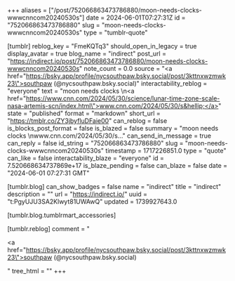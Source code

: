 +++
aliases = ["/post/752066863473786880/moon-needs-clocks-wwwcnncom20240530s"]
date = 2024-06-01T07:27:31Z
id = "752066863473786880"
slug = "moon-needs-clocks-wwwcnncom20240530s"
type = "tumblr-quote"

[tumblr]
reblog_key = "FmeKQTq3"
should_open_in_legacy = true
display_avatar = true
blog_name = "indirect"
post_url = "https://indirect.io/post/752066863473786880/moon-needs-clocks-wwwcnncom20240530s"
note_count = 0.0
source = "<a href=\"https://bsky.app/profile/nycsouthpaw.bsky.social/post/3kttnxwzmwk23\">southpaw (@nycsouthpaw.bsky.social)</a>"
interactability_reblog = "everyone"
text = "moon needs clocks \n<a href=\"https://www.cnn.com/2024/05/30/science/lunar-time-zone-scale-nasa-artemis-scn/index.html\">www.cnn.com/2024/05/30/s&hellip;</a>"
state = "published"
format = "markdown"
short_url = "https://tmblr.co/ZY3jbyfluDFaie00"
can_reblog = false
is_blocks_post_format = false
is_blazed = false
summary = "moon needs clocks \nwww.cnn.com/2024/05/30/s…"
can_send_in_message = true
can_reply = false
id_string = "752066863473786880"
slug = "moon-needs-clocks-wwwcnncom20240530s"
timestamp = 1717226851.0
type = "quote"
can_like = false
interactability_blaze = "everyone"
id = 7.520668634737869e+17
is_blaze_pending = false
can_blaze = false
date = "2024-06-01 07:27:31 GMT"

[tumblr.blog]
can_show_badges = false
name = "indirect"
title = "indirect"
description = ""
url = "https://indirect.io/"
uuid = "t:PgyUJU3SA2Klwyt81UWAwQ"
updated = 1739927643.0

[tumblr.blog.tumblrmart_accessories]

[tumblr.reblog]
comment = "<p><a href=\"https://bsky.app/profile/nycsouthpaw.bsky.social/post/3kttnxwzmwk23\">southpaw (@nycsouthpaw.bsky.social)</a></p>"
tree_html = ""
+++
